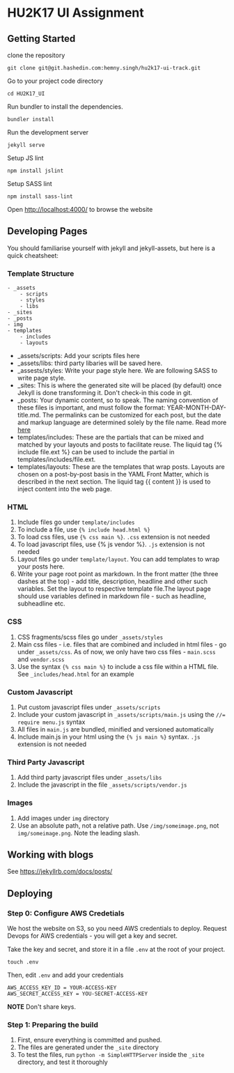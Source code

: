 HU2K17 UI Assignment
======================


## Getting Started

clone the repository
```
git clone git@git.hashedin.com:hemny.singh/hu2k17-ui-track.git
```

Go to your project code directory
```
cd HU2K17_UI
```
Run bundler to install the dependencies.
```
bundler install
```

Run the development server
```
jekyll serve
```

Setup JS lint
```
npm install jslint
```
Setup SASS lint
```
npm install sass-lint
```

Open [http://localhost:4000/](http://localhost:4000/) to browse the website

## Developing Pages
You should familiarise yourself with jekyll and jekyll-assets, but here is a quick cheatsheet:

### Template Structure
```
- _assets                         
    - scripts                         
    - styles
    - libs
- _sites
- _posts
- img
- templates
    - includes
    - layouts
```

* _assets/scripts: Add your scripts files here
* _assets/libs: third party libaries will be saved here.
* _assests/styles: Write your page style here. We are following SASS to write page style.
* _sites: This is where the generated site will be placed (by default) once Jekyll is done transforming it. Don't check-in this code in git.
* _posts: Your dynamic content, so to speak. The naming convention of these files is important, and must follow the format: YEAR-MONTH-DAY-title.md. The permalinks can be customized for each post, but the date and markup language are determined solely by the file name. Read more [here](http://jekyllrb.com/docs/posts/)
* templates/includes: These are the partials that can be mixed and matched by your layouts and posts to facilitate reuse. The liquid tag {% include file.ext %} can be used to include the partial in  templates/includes/file.ext.
* templates/layouts: These are the templates that wrap posts. Layouts are chosen on a post-by-post basis in the YAML Front Matter, which is described in the next section. The liquid tag  {{ content }} is used to inject content into the web page.


### HTML 

1. Include files go under `template/includes`
1. To include a file, use `{% include head.html %}`
1. To load css files, use `{% css main %}`. `.css` extension is not needed
1. To load javascript files, use {% js vendor %}. `.js` extension is not needed
2. Layout files go under  `template/layout`. You can add templates to wrap your posts here.
3. Write your page root point as markdown. In the front matter (the three dashes at the top) - add title, description, headline and other such variables. Set the layout to respective template file.The layout page should use variables defined in markdown file - such as headline, subheadline etc.


### CSS
1. CSS fragments/scss files go under `_assets/styles`
1. Main css files - i.e. files that are combined and included in html files - go under `_assets/css`. As of now, we only have two css files - `main.scss` and `vendor.scss`
1. Use the syntax `{% css main %}` to include a css file within a HTML file. See `_includes/head.html` for an example

### Custom Javascript
1. Put custom javascript files under `_assets/scripts`
1. Include your custom javascript in `_assets/scripts/main.js` using the `//= require menu.js` syntax
1. All files in `main.js` are bundled, minified and versioned automatically
1. Include main.js in your html using the `{% js main %}` syntax. `.js` extension is not needed

### Third Party Javascript
1. Add third party javascript files under `_assets/libs`
1. Include the javascript in the file `_assets/scripts/vendor.js`

### Images
1. Add images under `img` directory
1. Use an absolute path, not a relative path. Use `/img/someimage.png`, not `img/someimage.png`. Note the leading slash.

## Working with blogs
See https://jekyllrb.com/docs/posts/ 


## Deploying

### Step 0: Configure AWS Credetials
We host the website on S3, so you need AWS credentials to deploy. Request Devops for AWS credentials - you will get a key and secret.

Take the key and secret, and store it in a file `.env` at the root of your project.

```
touch .env
```

Then, edit `.env` and add your credentials

```
AWS_ACCESS_KEY_ID = YOUR-ACCESS-KEY
AWS_SECRET_ACCESS_KEY = YOU-SECRET-ACCESS-KEY
```

**NOTE** Don't share keys.

### Step 1: Preparing the build
1. First, ensure everything is committed and pushed. 
2. The files are generated under the `_site` directory
3. To test the files, run `python -m SimpleHTTPServer` inside the `_site` directory, and test it thoroughly
